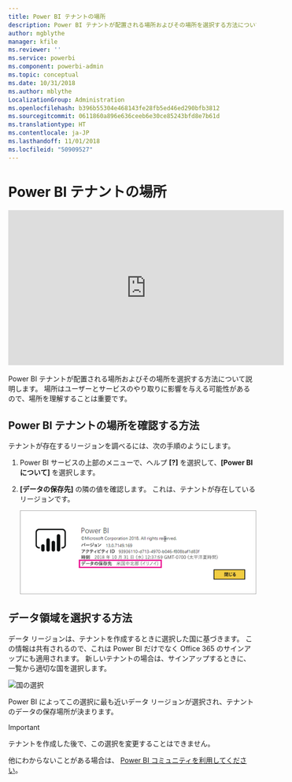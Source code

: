 ```yaml
---
title: Power BI テナントの場所
description: Power BI テナントが配置される場所およびその場所を選択する方法について説明します。 サービスを使用するときに影響する可能性があるので、これを理解しておくこと重要です。
author: mgblythe
manager: kfile
ms.reviewer: ''
ms.service: powerbi
ms.component: powerbi-admin
ms.topic: conceptual
ms.date: 10/31/2018
ms.author: mblythe
LocalizationGroup: Administration
ms.openlocfilehash: b396b55304e468143fe28fb5ed46ed290bfb3812
ms.sourcegitcommit: 0611860a896e636ceeb6e30ce85243bfd8e7b61d
ms.translationtype: HT
ms.contentlocale: ja-JP
ms.lasthandoff: 11/01/2018
ms.locfileid: "50909527"
---
```

# <a name="where-is-my-power-bi-tenant-located"></a>Power BI テナントの場所

<iframe width="560" height="315" src="https://www.youtube.com/embed/0fOxaHJPvdM?showinfo=0" frameborder="0" allowfullscreen></iframe>

Power BI テナントが配置される場所およびその場所を選択する方法について説明します。 場所はユーザーとサービスのやり取りに影響を与える可能性があるので、場所を理解することは重要です。

## <a name="how-to-determine-where-your-power-bi-tenant-is-located"></a>Power BI テナントの場所を確認する方法

テナントが存在するリージョンを調べるには、次の手順のようにします。

1. Power BI サービスの上部のメニューで、ヘルプ **[?]** を選択して、**[Power BI について]** を選択します。

1. **[データの保存先]** の隣の値を確認します。 これは、テナントが存在しているリージョンです。

    ![データ領域](media/service-admin-where-is-my-tenant-located/power-bi-data-region.png)

## <a name="how-the-data-region-is-selected"></a>データ領域を選択する方法

データ リージョンは、テナントを作成するときに選択した国に基づきます。 この情報は共有されるので、これは Power BI だけでなく Office 365 のサインアップにも適用されます。 新しいテナントの場合は、サインアップするときに、一覧から適切な国を選択します。

![国の選択](media/service-admin-where-is-my-tenant-located/sign-up-country-selection.png)

Power BI によってこの選択に最も近いデータ リージョンが選択され、テナントのデータの保存場所が決まります。

> [!IMPORTANT]
> テナントを作成した後で、この選択を変更することはできません。

他にわからないことがある場合は、 [Power BI コミュニティを利用してください](http://community.powerbi.com/)。

